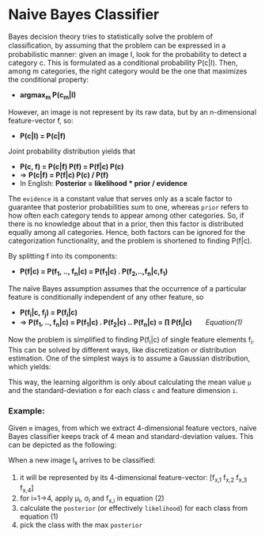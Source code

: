 # Naive Bayes Classifier

Bayes decision theory tries to statistically solve the problem of classiﬁcation, by assuming that the problem can be expressed in a probabilistic manner: given an image I, look for the probability to detect a category c. This is formulated as a conditional probability P(c|I). Then, among m categories, the right category would be the one that maximizes the conditional property:  
* **argmax<sub>m</sub> P(c<sub>m</sub>|I)**

However, an image is not represent by its raw data, but by an n-dimensional feature-vector f, so:
* **P(c|I) = P(c|f)**

Joint probability distribution yields that 
* **P(c, f) = P(c|f) P(f) = P(f|c) P(c)**
* => **P(c|f) = P(f|c) P(c) / P(f)**
* In English: **Posterior = likelihood * prior / evidence**

The `evidence` is a constant value that serves only as a scale factor to guarantee that posterior probabilities sum to one, whereas `prior` refers to how often each category tends to appear among other categories. So, if there is no knowledge about that in a prior, then this factor is distributed equally among all categories. Hence, both factors can be ignored for the categorization functionality, and the problem is shortened to finding P(f|c). 

By splitting f into its components:
* **P(f|c) = P(f<sub>1</sub>, .., f<sub>n</sub>|c) = P(f<sub>1</sub>|c) . P(f<sub>2</sub>,..,f<sub>n</sub>|c,f<sub>1</sub>)**

The naïve Bayes assumption assumes that the occurrence of a particular feature is conditionally independent of any other feature, so
* **P(f<sub>i</sub>|c, f<sub>j</sub>) = P(f<sub>i</sub>|c)**
* => **P(f<sub>1</sub>, .., f<sub>n</sub>|c) = P(f<sub>1</sub>|c) . P(f<sub>2</sub>|c) .. P(f<sub>n</sub>|c) = ∏ P(f<sub>i</sub>|c)**  &nbsp;&nbsp;&nbsp;&nbsp;&nbsp; _Equation(1)_

Now the problem is simplified to finding P(f<sub>i</sub>|c) of single feature elements f<sub>i</sub>. This can be solved by different ways, like discretization or distribution estimation. One of the simplest ways is to assume a Gaussian distribution, which yields:

This way, the learning algorithm is only about calculating the mean value `µ` and the standard-deviation `σ` for each class `c` and feature dimension `i`.

### Example:
Given `m` images, from which we extract 4-dimensional feature vectors, naïve Bayes classifier keeps track of 4 mean and standard-deviation values. This can be depicted as the following:

When a new image I<sub>x</sub> arrives to be classified:
1. it will be represented by its 4-dimensional feature-vector: [f<sub>x,1</sub>  f<sub>x,2</sub>  f<sub>x,3</sub>  f<sub>x,4</sub>]  
2. for i=1→4, apply µ<sub>i</sub>, σ<sub>i</sub> and f<sub>x,i</sub> in equation (2)
3. calculate the `posterior` (or effectively `likelihood`) for each class from equation (1)
4. pick the class with the max `posterior`
